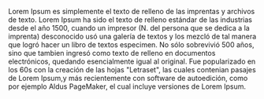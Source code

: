 Lorem Ipsum es simplemente el texto de relleno de las imprentas y 
archivos de texto. Lorem Ipsum ha sido el texto de relleno estándar de
las industrias desde el año 1500, cuando un impresor (N. del 
persona que se dedica a la imprenta) desconocido usó una galería de
textos y los mezcló de tal manera que logró hacer un libro de textos 
especimen. No sólo sobrevivió 500 años, sino que tambien ingresó como
texto de relleno en documentos electrónicos, quedando esencialmente 
igual al original. Fue popularizado en los 60s con la creación de
las hojas "Letraset", las cuales contenian pasajes de Lorem Ipsum,y
más recientemente con software de autoedición, como por ejemplo 
Aldus PageMaker, el cual incluye versiones de Lorem Ipsum.
